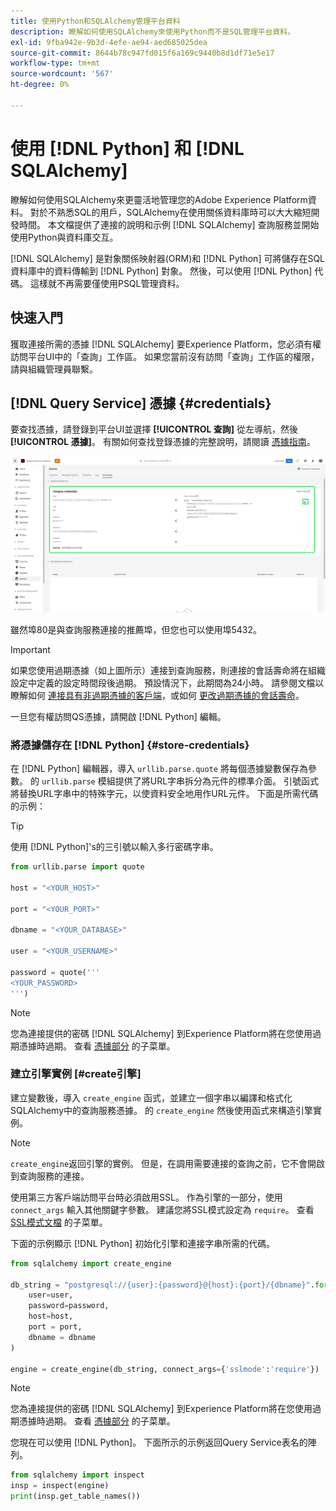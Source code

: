 ```yaml
---
title: 使用Python和SQLAlchemy管理平台資料
description: 瞭解如何使用SQLAlchemy來使用Python而不是SQL管理平台資料。
exl-id: 9fba942e-9b3d-4efe-ae94-aed685025dea
source-git-commit: 8644b78c947fd015f6a169c9440b8d1df71e5e17
workflow-type: tm+mt
source-wordcount: '567'
ht-degree: 0%

---
```


# 使用 [!DNL Python] 和 [!DNL SQLAlchemy]

瞭解如何使用SQLAlchemy來更靈活地管理您的Adobe Experience Platform資料。 對於不熟悉SQL的用戶，SQLAlchemy在使用關係資料庫時可以大大縮短開發時間。 本文檔提供了連接的說明和示例 [!DNL SQLAlchemy] 查詢服務並開始使用Python與資料庫交互。

[!DNL SQLAlchemy] 是對象關係映射器(ORM)和 [!DNL Python] 可將儲存在SQL資料庫中的資料傳輸到 [!DNL Python] 對象。 然後，可以使用 [!DNL Python] 代碼。 這樣就不再需要僅使用PSQL管理資料。

## 快速入門

獲取連接所需的憑據 [!DNL SQLAlchemy] 要Experience Platform，您必須有權訪問平台UI中的「查詢」工作區。 如果您當前沒有訪問「查詢」工作區的權限，請與組織管理員聯繫。

## [!DNL Query Service] 憑據 {#credentials}

要查找憑據，請登錄到平台UI並選擇 **[!UICONTROL 查詢]** 從左導航，然後 **[!UICONTROL 憑據]**。 有關如何查找登錄憑據的完整說明，請閱讀 [憑據指南](../ui/credentials.md)。

![突出顯示了Query Service的憑據過期的憑據頁籤。](../images/use-cases/credentials.png)

雖然埠80是與查詢服務連接的推薦埠，但您也可以使用埠5432。

>[!IMPORTANT]
>
>如果您使用過期憑據（如上圖所示）連接到查詢服務，則連接的會話壽命將在組織設定中定義的設定時間段後過期。 預設情況下，此期間為24小時。 請參閱文檔以瞭解如何 [連接具有非過期憑據的客戶端](../ui/credentials.md#non-expiring-credentials)，或如何 [更改過期憑據的會話壽命](../ui/credentials.md#expiring-credentials)。

一旦您有權訪問QS憑據，請開啟 [!DNL Python] 編輯。

### 將憑據儲存在 [!DNL Python] {#store-credentials}

在 [!DNL Python] 編輯器，導入 `urllib.parse.quote` 將每個憑據變數保存為參數。 的 `urllib.parse` 模組提供了將URL字串拆分為元件的標準介面。 引號函式將替換URL字串中的特殊字元，以使資料安全地用作URL元件。 下面是所需代碼的示例：

>[!TIP]
>
>使用 [!DNL Python]&#39;s的三引號以輸入多行密碼字串。

```python
from urllib.parse import quote

host = "<YOUR_HOST>"

port = "<YOUR_PORT>"

dbname = "<YOUR_DATABASE>"

user = "<YOUR_USERNAME>"

password = quote('''
<YOUR_PASSWORD>
''')
```

>[!NOTE]
>
>您為連接提供的密碼 [!DNL SQLAlchemy] 到Experience Platform將在您使用過期憑據時過期。 查看 [憑據部分](#credentials) 的子菜單。

### 建立引擎實例 [#create引擎]

建立變數後，導入 `create_engine` 函式，並建立一個字串以編譯和格式化SQLAlchemy中的查詢服務憑據。 的 `create_engine` 然後使用函式來構造引擎實例。

>[!NOTE]
>
>`create_engine`返回引擎的實例。 但是，在調用需要連接的查詢之前，它不會開啟到查詢服務的連接。

使用第三方客戶端訪問平台時必須啟用SSL。 作為引擎的一部分，使用 `connect_args` 輸入其他關鍵字參數。 建議您將SSL模式設定為 `require`。 查看 [SSL模式文檔](../clients/ssl-modes.md) 的子菜單。

下面的示例顯示 [!DNL Python] 初始化引擎和連接字串所需的代碼。

```python
from sqlalchemy import create_engine

db_string = "postgresql://{user}:{password}@{host}:{port}/{dbname}".format(
    user=user,
    password=password,
    host=host,
    port = port,
    dbname = dbname
)

engine = create_engine(db_string, connect_args={'sslmode':'require'})
```

>[!NOTE]
>
>您為連接提供的密碼 [!DNL SQLAlchemy] 到Experience Platform將在您使用過期憑據時過期。 查看 [憑據部分](#credentials) 的子菜單。

您現在可以使用 [!DNL Python]。 下面所示的示例返回Query Service表名的陣列。

```python
from sqlalchemy import inspect
insp = inspect(engine)
print(insp.get_table_names())
```
